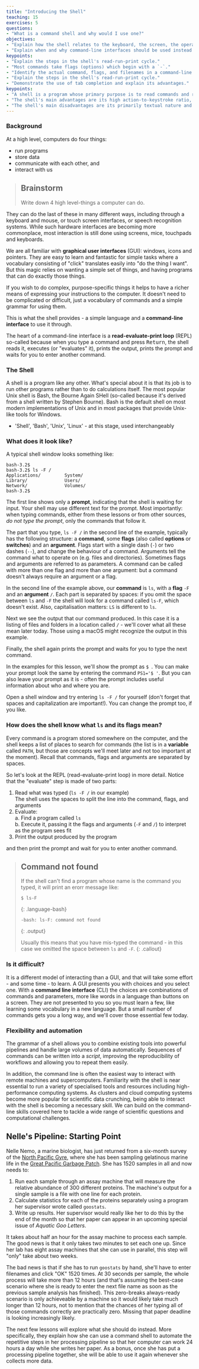 ```yaml
---
title: "Introducing the Shell"
teaching: 15
exercises: 5
questions:
- "What is a command shell and why would I use one?"
objectives:
- "Explain how the shell relates to the keyboard, the screen, the operating system, and users' programs."
- "Explain when and why command-line interfaces should be used instead of graphical interfaces."
keypoints:
- "Explain the steps in the shell's read-run-print cycle."
- "Most commands take flags (options) which begin with a `-`."
- "Identify the actual command, flags, and filenames in a command-line call."
- "Explain the steps in the shell's read-run-print cycle."
- "Demonstrate the use of tab completion and explain its advantages."
keypoints:
- "A shell is a program whose primary purpose is to read commands and run other programs."
- "The shell's main advantages are its high action-to-keystroke ratio, its support for automating repetitive tasks, and its capacity to access networked machines."
- "The shell's main disadvantages are its primarily textual nature and how cryptic its commands and operation can be."
---
```

### Background
At a high level, computers do four things:

-   run programs
-   store data
-   communicate with each other, and
-   interact with us

> ## Brainstorm
> Write down 4 high level-things a computer can do.

They can do the last of these in many different ways,
including through a keyboard and mouse, or touch screen interfaces, or speech recognition systems.
While such hardware interfaces are becoming more commonplace, most interaction is still
done using screens, mice, touchpads and keyboards.

We are all familiar with **graphical user interfaces** (GUI): windows, icons and pointers.
They are easy to learn and fantastic for simple tasks where a vocabulary consisting of
"click" translates easily into "do the thing I want". But this magic relies on 
wanting a simple set of things, and having programs that can do exactly those things.

If you wish to do complex, purpose-specific things it helps to have a richer means
of expressing your instructions to the computer. It doesn't need to be complicated or
difficult, just a vocabulary of commands and a simple grammar for using them.

This is what the shell provides - a simple language and a **command-line interface** 
to use it through. 

The heart of a command-line interface is a **read-evaluate-print loop** (REPL) so-called
because when you type a command and press <kbd>Return</kbd>,
the shell
reads it,
executes (or "evaluates" it),
prints the output,
prints the prompt and waits for you to enter another command.
 
### The Shell

A shell is a program like any other.
What's special about it is that its job is to run other programs
rather than to do calculations itself.
The most popular Unix shell is Bash,
the Bourne Again SHell
(so-called because it's derived from a shell written by Stephen Bourne).
Bash is the default shell on most modern implementations of Unix
and in most packages that provide Unix-like tools for Windows.

* 'Shell', 'Bash', 'Unix', 'Linux' - at this stage, used interchangeably

### What does it look like?

A typical shell window looks something like:

~~~
bash-3.2$ 
bash-3.2$ ls -F / 
Applications/         System/
Library/              Users/
Network/              Volumes/
bash-3.2$ 
~~~

The first line shows only a **prompt**,
indicating that the shell is waiting for input.
Your shell may use different text for the prompt. Most importantly: 
when typing commands, either from these lessons or from other sources,
*do not type the prompt*, only the commands that follow it.

The part that you type,
`ls -F /` in the second line of the example,
typically has the following structure: a **command**,
some **flags** (also called **options** or **switches**) and an **argument**.
Flags start with a single dash (`-`) or two dashes (`--`), and change the behaviour of a command.
Arguments tell the command what to operate on (e.g. files and directories).
Sometimes flags and arguments are referred to as parameters.
A command can be called with more than one flag and more than one argument: but a
command doesn't always require an argument or a flag.

In the second line of the example above, our **command** is `ls`, with a **flag** `-F` and an
**argument** `/`. Each part is separated by spaces: if you omit the space 
between `ls` and `-F` the shell will look for a command called `ls-F`, which 
doesn't exist. Also, capitalisation matters: `LS` is different to `ls`. 

Next we see the output that our command produced. In this case it is a listing 
of files and folders in a location called `/` - we'll cover what all these mean 
later today. Those using a macOS might recognize the output in this example.

Finally, the shell again prints the prompt and waits for you to type the next 
command.

In the examples for this lesson, we'll show the prompt as `$ `. You can make your 
prompt look the same by entering the command `PS1='$ '`. But you can also leave 
your prompt as it is - often the prompt includes useful information about who and where 
you are.

Open a shell window and try entering `ls -F /` for yourself (don't forget that spaces
and capitalization are important!). You can change the prompt too, if you like.

### How does the shell know what `ls` and its flags mean?

Every command is a program stored somewhere on the computer, and the shell keeps a
list of places to search for commands (the list is in a **variable** called `PATH`, 
but those are concepts we'll meet later and not too important at the moment). Recall
that commands, flags and arguments are separated by spaces.

So let's look at the REPL (read-evaluate-print loop) in more detail. Notice that the
"evaluate" step is made of two parts:

1. Read what was typed (`ls -F /` in our example)  
    The shell uses the spaces to split the line into the command, flags, and arguments
2. Evaluate:  
    a. Find a program called `ls`  
    b. Execute it, passing it the flags and arguments (`-F` and `/`) to 
       interpret as the program sees fit 
3. Print the output produced by the program

and then print the prompt and wait for you to enter another command.

> ## Command not found 
> If the shell can't find a program whose name is the command you typed, it 
> will print an erorr message like:
> 
> ~~~
> $ ls-F
> ~~~
> {: .language-bash}
> ~~~
> -bash: ls-F: command not found
> ~~~
> {: .output}
> 
> Usually this means that you have mis-typed the command - in this case we omitted
> the space between `ls` and `-F`. 
{: .callout}

### Is it difficult?

It is a different model of interacting than a GUI, and that 
will take some effort - and some time - to learn. A GUI 
presents you with choices and you select one. With a **command line interface** (CLI) the choices are combinations 
of commands and parameters, more like words in a language than buttons on a screen. They
are not presented to you so
you must learn a few, like learning some vocabulary in a new language. But a small 
number of commands gets you a long way, and we'll cover those essential few today.

### Flexibility and automation 

The grammar of a shell allows you to combine existing tools into powerful
pipelines and handle large volumes of data automatically. Sequences of
commands can be written into a *script*, improving the reproducibility of 
workflows and allowing you to repeat them easily.

In addition, the command line is often the easiest way to interact with remote machines and supercomputers.
Familiarity with the shell is near essential to run a variety of specialised tools and resources
including high-performance computing systems.
As clusters and cloud computing systems become more popular for scientific data crunching,
being able to interact with the shell is becoming a necessary skill.
We can build on the command-line skills covered here
to tackle a wide range of scientific questions and computational challenges.

## Nelle's Pipeline: Starting Point

Nelle Nemo, a marine biologist,
has just returned from a six-month survey of the
[North Pacific Gyre](http://en.wikipedia.org/wiki/North_Pacific_Gyre),
where she has been sampling gelatinous marine life in the
[Great Pacific Garbage Patch](http://en.wikipedia.org/wiki/Great_Pacific_Garbage_Patch).
She has 1520 samples in all and now needs to:

1.  Run each sample through an assay machine
    that will measure the relative abundance of 300 different proteins.
    The machine's output for a single sample is
    a file with one line for each protein.
2.  Calculate statistics for each of the proteins separately
    using a program her supervisor wrote called `goostats`.
3.  Write up results.
    Her supervisor would really like her to do this by the end of the month
    so that her paper can appear in an upcoming special issue of *Aquatic Goo Letters*.

It takes about half an hour for the assay machine to process each sample.
The good news is that
it only takes two minutes to set each one up.
Since her lab has eight assay machines that she can use in parallel,
this step will "only" take about two weeks.

The bad news is that if she has to run `goostats` by hand,
she'll have to enter filenames and click "OK" 1520 times.
At 30 seconds per sample,
the whole process will take more than 12 hours
(and that's assuming the best-case scenario where she is ready to enter the next file name
as soon as the previous sample analysis has finished).
This zero-breaks always-ready scenario is only achieveable by a machine so it would
likely take much longer than 12 hours, not to mention that
the chances of her typing all of those commands correctly are practically zero.
Missing that paper deadline is looking increasingly likely.

The next few lessons will explore what she should do instead.
More specifically,
they explain how she can use a command shell
to automate the repetitive steps in her processing pipeline
so that her computer can work 24 hours a day while she writes her paper.
As a bonus,
once she has put a processing pipeline together,
she will be able to use it again whenever she collects more data.

